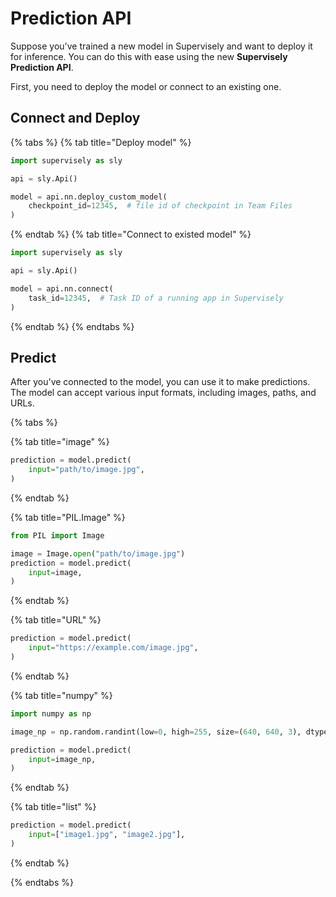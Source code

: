 # Prediction API

Suppose you've trained a new model in Supervisely and want to deploy it for inference. You can do this with ease using the new **Supervisely Prediction API**.

First, you need to deploy the model or connect to an existing one.

## Connect and Deploy

{% tabs %}
{% tab title="Deploy model" %}
```python
import supervisely as sly

api = sly.Api()

model = api.nn.deploy_custom_model(
    checkpoint_id=12345,  # file id of checkpoint in Team Files
)
```
{% endtab %}
{% tab title="Connect to existed model" %}
```python
import supervisely as sly

api = sly.Api()

model = api.nn.connect(
    task_id=12345,  # Task ID of a running app in Supervisely
)
```
{% endtab %}
{% endtabs %}

## Predict

After you've connected to the model, you can use it to make predictions. The model can accept various input formats, including images, paths, and URLs.

{% tabs %}

{% tab title="image" %}
```python
prediction = model.predict(
    input="path/to/image.jpg",
)
```
{% endtab %}

{% tab title="PIL.Image" %}
```python
from PIL import Image

image = Image.open("path/to/image.jpg")
prediction = model.predict(
    input=image,
)
```
{% endtab %}

{% tab title="URL" %}
```python
prediction = model.predict(
    input="https://example.com/image.jpg",
)
```
{% endtab %}

{% tab title="numpy" %}
```python
import numpy as np

image_np = np.random.randint(low=0, high=255, size=(640, 640, 3), dtype="uint8")

prediction = model.predict(
    input=image_np,
)
```
{% endtab %}

{% tab title="list" %}
```python
prediction = model.predict(
    input=["image1.jpg", "image2.jpg"],
)
```
{% endtab %}

{% endtabs %}